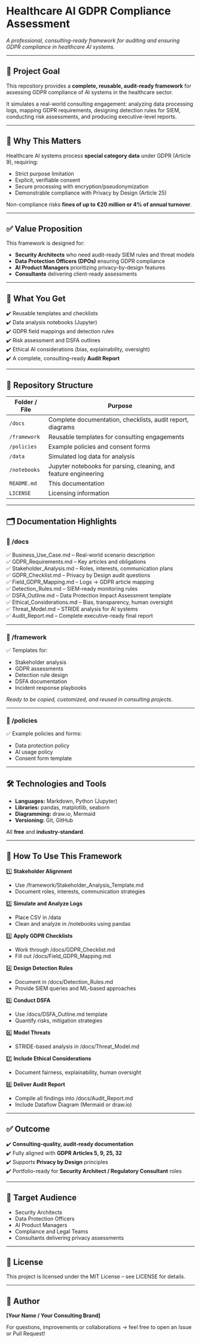 # Healthcare AI GDPR Compliance Assessment

_A professional, consulting-ready framework for auditing and ensuring GDPR compliance in healthcare AI systems._

---

## 🎯 Project Goal

This repository provides a **complete, reusable, audit-ready framework** for assessing GDPR compliance of AI systems in the healthcare sector.  

It simulates a real-world consulting engagement: analyzing data processing logs, mapping GDPR requirements, designing detection rules for SIEM, conducting risk assessments, and producing executive-level reports.

---

## 📌 Why This Matters

Healthcare AI systems process **special category data** under GDPR (Article 9), requiring:

- Strict purpose limitation
- Explicit, verifiable consent
- Secure processing with encryption/pseudonymization
- Demonstrable compliance with Privacy by Design (Article 25)

Non-compliance risks **fines of up to €20 million or 4% of annual turnover**.

---

## ✅ Value Proposition

This framework is designed for:

- **Security Architects** who need audit-ready SIEM rules and threat models
- **Data Protection Officers (DPOs)** ensuring GDPR compliance
- **AI Product Managers** prioritizing privacy-by-design features
- **Consultants** delivering client-ready assessments

---

## 🚀 What You Get

✔️ Reusable templates and checklists  
✔️ Data analysis notebooks (Jupyter)  
✔️ GDPR field mappings and detection rules  
✔️ Risk assessment and DSFA outlines  
✔️ Ethical AI considerations (bias, explainability, oversight)  
✔️ A complete, consulting-ready **Audit Report**  

---

## 📂 Repository Structure

| Folder / File     | Purpose                                                          |
|---------------------|-----------------------------------------------------------------|
| `/docs`             | Complete documentation, checklists, audit report, diagrams     |
| `/framework`        | Reusable templates for consulting engagements                  |
| `/policies`         | Example policies and consent forms                             |
| `/data`             | Simulated log data for analysis                                |
| `/notebooks`        | Jupyter notebooks for parsing, cleaning, and feature engineering |
| `README.md`         | This documentation                                             |
| `LICENSE`           | Licensing information                                          |

---

## 🗂️ Documentation Highlights

### 📌 /docs
✅ Business_Use_Case.md – Real-world scenario description  
✅ GDPR_Requirements.md – Key articles and obligations  
✅ Stakeholder_Analysis.md – Roles, interests, communication plans  
✅ GDPR_Checklist.md – Privacy by Design audit questions  
✅ Field_GDPR_Mapping.md – Logs → GDPR article mapping  
✅ Detection_Rules.md – SIEM-ready monitoring rules  
✅ DSFA_Outline.md – Data Protection Impact Assessment template  
✅ Ethical_Considerations.md – Bias, transparency, human oversight  
✅ Threat_Model.md – STRIDE analysis for AI systems  
✅ Audit_Report.md – Complete executive-ready final report  

---

### 📌 /framework
✅ Templates for:
- Stakeholder analysis
- GDPR assessments
- Detection rule design
- DSFA documentation
- Incident response playbooks

*Ready to be copied, customized, and reused in consulting projects.*

---

### 📌 /policies
✅ Example policies and forms:
- Data protection policy
- AI usage policy
- Consent form template

---

## 🛠️ Technologies and Tools

- **Languages:** Markdown, Python (Jupyter)
- **Libraries:** pandas, matplotlib, seaborn
- **Diagramming:** draw.io, Mermaid
- **Versioning:** Git, GitHub

All **free** and **industry-standard**.

---

## 📌 How To Use This Framework

1️⃣ **Stakeholder Alignment**  
- Use /framework/Stakeholder_Analysis_Template.md  
- Document roles, interests, communication strategies

2️⃣ **Simulate and Analyze Logs**  
- Place CSV in /data  
- Clean and analyze in /notebooks using pandas  

3️⃣ **Apply GDPR Checklists**  
- Work through /docs/GDPR_Checklist.md  
- Fill out /docs/Field_GDPR_Mapping.md

4️⃣ **Design Detection Rules**  
- Document in /docs/Detection_Rules.md  
- Provide SIEM queries and ML-based approaches

5️⃣ **Conduct DSFA**  
- Use /docs/DSFA_Outline.md template  
- Quantify risks, mitigation strategies

6️⃣ **Model Threats**  
- STRIDE-based analysis in /docs/Threat_Model.md

7️⃣ **Include Ethical Considerations**  
- Document fairness, explainability, human oversight

8️⃣ **Deliver Audit Report**  
- Compile all findings into /docs/Audit_Report.md  
- Include Dataflow Diagram (Mermaid or draw.io)

---

## ✅ Outcome

✔️ **Consulting-quality, audit-ready documentation**  
✔️ Fully aligned with **GDPR Articles 5, 9, 25, 32**  
✔️ Supports **Privacy by Design** principles  
✔️ Portfolio-ready for **Security Architect / Regulatory Consultant** roles

---

## 💼 Target Audience

- Security Architects
- Data Protection Officers
- AI Product Managers
- Compliance and Legal Teams
- Consultants delivering privacy assessments

---

## 📝 License

This project is licensed under the MIT License – see LICENSE for details.

---

## 📌 Author

**[Your Name / Your Consulting Brand]**

For questions, improvements or collaborations → feel free to open an Issue or Pull Request!
